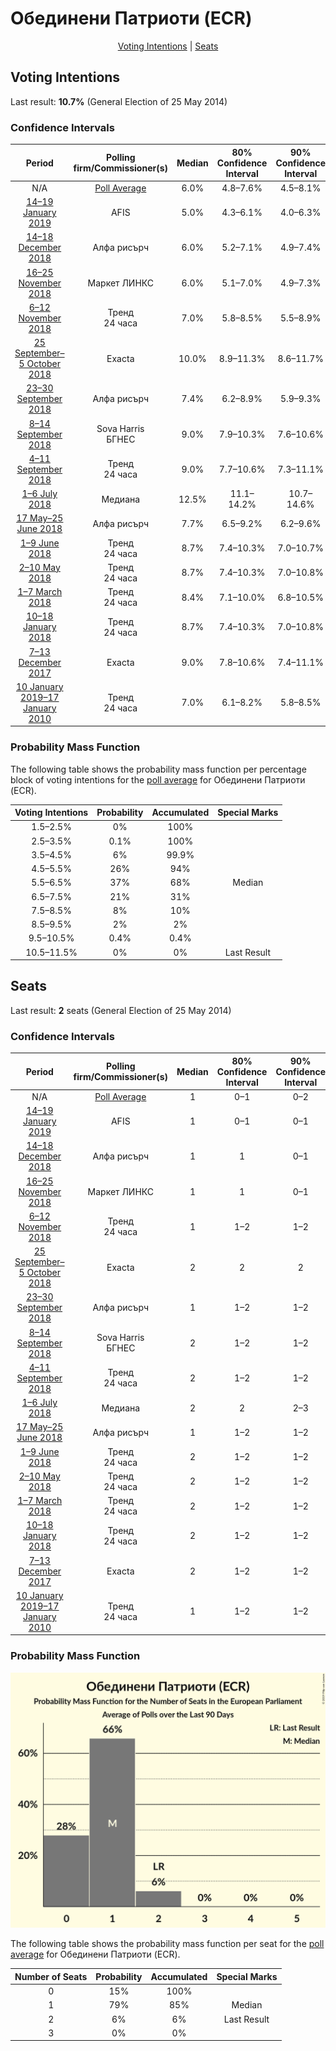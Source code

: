# Обединени Патриоти (ECR)

<p align="center"><a href="#voting-intentions">Voting Intentions</a> | <a href="#seats">Seats</a></p>

## Voting Intentions

Last result: **10.7%** (General Election of 25 May 2014)

### Confidence Intervals

| Period     | Polling firm/Commissioner(s) | Median | 80% Confidence Interval | 90% Confidence Interval | 95% Confidence Interval | 99% Confidence Interval |
|:----------:|:----------------:|:-----------:|:-----------------------:|:-----------------------:|:-----------------------:|:-----------------------:|
| N/A | [Poll Average](average.html) | 6.0% | 4.8–7.6% | 4.5–8.1% | 4.2–8.5% | 3.8–9.4% |
| [14–19 January 2019](2019-01-19-AFIS.html) | AFIS | 5.0% | 4.3–6.1% | 4.0–6.3% | 3.9–6.6% | 3.5–7.1% |
| [14–18 December 2018](2018-12-18-Алфарисърч.html) | Алфа рисърч | 6.0% | 5.2–7.1% | 4.9–7.4% | 4.7–7.7% | 4.4–8.2% |
| [16–25 November 2018](2018-11-25-МаркетЛИНКС.html) | Маркет ЛИНКС | 6.0% | 5.1–7.0% | 4.9–7.3% | 4.7–7.6% | 4.3–8.2% |
| [6–12 November 2018](2018-11-12-Тренд.html) | Тренд <br> 24 часа | 7.0% | 5.8–8.5% | 5.5–8.9% | 5.2–9.3% | 4.7–10.1% |
| [25 September–5 October 2018](2018-10-05-Exacta.html) | Exacta | 10.0% | 8.9–11.3% | 8.6–11.7% | 8.3–12.0% | 7.8–12.7% |
| [23–30 September 2018](2018-09-30-Алфарисърч.html) | Алфа рисърч | 7.4% | 6.2–8.9% | 5.9–9.3% | 5.6–9.6% | 5.1–10.4% |
| [8–14 September 2018](2018-09-14-SovaHarris.html) | Sova Harris <br> БГНЕС | 9.0% | 7.9–10.3% | 7.6–10.6% | 7.4–10.9% | 6.9–11.6% |
| [4–11 September 2018](2018-09-11-Тренд.html) | Тренд <br> 24 часа | 9.0% | 7.7–10.6% | 7.3–11.1% | 7.0–11.5% | 6.4–12.3% |
| [1–6 July 2018](2018-07-06-Медиана.html) | Медиана | 12.5% | 11.1–14.2% | 10.7–14.6% | 10.4–15.0% | 9.7–15.8% |
| [17 May–25 June 2018](2018-06-25-Алфарисърч.html) | Алфа рисърч | 7.7% | 6.5–9.2% | 6.2–9.6% | 5.9–10.0% | 5.4–10.7% |
| [1–9 June 2018](2018-06-09-Тренд.html) | Тренд <br> 24 часа | 8.7% | 7.4–10.3% | 7.0–10.7% | 6.7–11.1% | 6.1–11.9% |
| [2–10 May 2018](2018-05-10-Тренд.html) | Тренд <br> 24 часа | 8.7% | 7.4–10.3% | 7.0–10.8% | 6.7–11.2% | 6.1–12.0% |
| [1–7 March 2018](2018-03-07-Тренд.html) | Тренд <br> 24 часа | 8.4% | 7.1–10.0% | 6.8–10.5% | 6.5–10.9% | 5.9–11.7% |
| [10–18 January 2018](2018-01-18-Тренд.html) | Тренд <br> 24 часа | 8.7% | 7.4–10.3% | 7.0–10.8% | 6.7–11.2% | 6.1–12.0% |
| [7–13 December 2017](2017-12-13-Exacta.html) | Exacta | 9.0% | 7.8–10.6% | 7.4–11.1% | 7.1–11.4% | 6.5–12.2% |
| [10 January 2019–17 January 2010](2010-01-17-Тренд.html) | Тренд <br> 24 часа | 7.0% | 6.1–8.2% | 5.8–8.5% | 5.6–8.8% | 5.2–9.4% |

### Probability Mass Function

The following table shows the probability mass function per percentage block of voting intentions for the [poll average](average.html) for Обединени Патриоти (ECR).

| Voting Intentions | Probability | Accumulated | Special Marks |
|:-----------------:|:-----------:|:-----------:|:-------------:|
| 1.5–2.5% | 0% | 100% |  |
| 2.5–3.5% | 0.1% | 100% |  |
| 3.5–4.5% | 6% | 99.9% |  |
| 4.5–5.5% | 26% | 94% |  |
| 5.5–6.5% | 37% | 68% | Median |
| 6.5–7.5% | 21% | 31% |  |
| 7.5–8.5% | 8% | 10% |  |
| 8.5–9.5% | 2% | 2% |  |
| 9.5–10.5% | 0.4% | 0.4% |  |
| 10.5–11.5% | 0% | 0% | Last Result |


## Seats

Last result: **2** seats (General Election of 25 May 2014)

### Confidence Intervals

| Period     | Polling firm/Commissioner(s) | Median | 80% Confidence Interval | 90% Confidence Interval | 95% Confidence Interval | 99% Confidence Interval |
|:----------:|:----------------:|:------:|:-----------------------:|:-----------------------:|:-----------------------:|:-----------------------:|
| N/A | [Poll Average](average.html) | 1 | 0–1 | 0–2 | 0–2 | 0–2 |
| [14–19 January 2019](2019-01-19-AFIS.html) | AFIS | 1 | 0–1 | 0–1 | 0–1 | 0–1 |
| [14–18 December 2018](2018-12-18-Алфарисърч.html) | Алфа рисърч | 1 | 1 | 0–1 | 0–1 | 0–1 |
| [16–25 November 2018](2018-11-25-МаркетЛИНКС.html) | Маркет ЛИНКС | 1 | 1 | 0–1 | 0–1 | 0–2 |
| [6–12 November 2018](2018-11-12-Тренд.html) | Тренд <br> 24 часа | 1 | 1–2 | 1–2 | 1–2 | 0–2 |
| [25 September–5 October 2018](2018-10-05-Exacta.html) | Exacta | 2 | 2 | 2 | 1–2 | 1–2 |
| [23–30 September 2018](2018-09-30-Алфарисърч.html) | Алфа рисърч | 1 | 1–2 | 1–2 | 1–2 | 1–2 |
| [8–14 September 2018](2018-09-14-SovaHarris.html) | Sova Harris <br> БГНЕС | 2 | 1–2 | 1–2 | 1–2 | 1–2 |
| [4–11 September 2018](2018-09-11-Тренд.html) | Тренд <br> 24 часа | 2 | 1–2 | 1–2 | 1–2 | 1–2 |
| [1–6 July 2018](2018-07-06-Медиана.html) | Медиана | 2 | 2 | 2–3 | 2–3 | 2–3 |
| [17 May–25 June 2018](2018-06-25-Алфарисърч.html) | Алфа рисърч | 1 | 1–2 | 1–2 | 1–2 | 1–2 |
| [1–9 June 2018](2018-06-09-Тренд.html) | Тренд <br> 24 часа | 2 | 1–2 | 1–2 | 1–2 | 1–2 |
| [2–10 May 2018](2018-05-10-Тренд.html) | Тренд <br> 24 часа | 2 | 1–2 | 1–2 | 1–2 | 1–2 |
| [1–7 March 2018](2018-03-07-Тренд.html) | Тренд <br> 24 часа | 2 | 1–2 | 1–2 | 1–2 | 1–2 |
| [10–18 January 2018](2018-01-18-Тренд.html) | Тренд <br> 24 часа | 2 | 1–2 | 1–2 | 1–2 | 1–2 |
| [7–13 December 2017](2017-12-13-Exacta.html) | Exacta | 2 | 1–2 | 1–2 | 1–2 | 1–2 |
| [10 January 2019–17 January 2010](2010-01-17-Тренд.html) | Тренд <br> 24 часа | 1 | 1–2 | 1–2 | 1–2 | 1–2 |

### Probability Mass Function

![Graph with seats probability mass function not yet produced](average-seats-pmf-обединенипатриотиecr.png "Seats Probability Mass Function")

The following table shows the probability mass function per seat for the [poll average](average.html) for Обединени Патриоти (ECR).

| Number of Seats | Probability | Accumulated | Special Marks |
|:---------------:|:-----------:|:-----------:|:-------------:|
| 0 | 15% | 100% |  |
| 1 | 79% | 85% | Median |
| 2 | 6% | 6% | Last Result |
| 3 | 0% | 0% |  |


